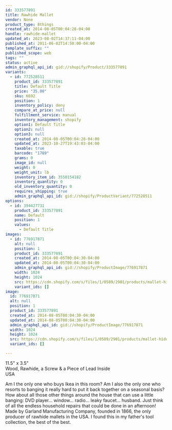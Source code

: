 ```yaml
---
id: 333577891
title: Rawhide Mallet
vendor: None
product_type: 8things
created_at: 2014-08-05T00:04:28-04:00
handle: rawhide-mallet
updated_at: 2023-08-02T14:37:11-04:00
published_at: 2011-06-02T14:50:00-04:00
template_suffix: ""
published_scope: web
tags: ""
status: active
admin_graphql_api_id: gid://shopify/Product/333577891
variants:
  - id: 772528511
    product_id: 333577891
    title: Default Title
    price: "35.00"
    sku: K692
    position: 1
    inventory_policy: deny
    compare_at_price: null
    fulfillment_service: manual
    inventory_management: shopify
    option1: Default Title
    option2: null
    option3: null
    created_at: 2014-08-05T00:04:28-04:00
    updated_at: 2023-10-27T19:43:03-04:00
    taxable: true
    barcode: "1789"
    grams: 0
    image_id: null
    weight: 0
    weight_unit: lb
    inventory_item_id: 3550154182
    inventory_quantity: 0
    old_inventory_quantity: 0
    requires_shipping: true
    admin_graphql_api_id: gid://shopify/ProductVariant/772528511
options:
  - id: 394427731
    product_id: 333577891
    name: Default
    position: 1
    values:
      - Default Title
images:
  - id: 776917871
    alt: null
    position: 1
    product_id: 333577891
    created_at: 2014-08-05T00:04:30-04:00
    updated_at: 2014-08-05T00:04:30-04:00
    admin_graphql_api_id: gid://shopify/ProductImage/776917871
    width: 1024
    height: 1024
    src: https://cdn.shopify.com/s/files/1/0589/2901/products/mallet-hide.jpeg?v=1407211470
    variant_ids: []
image:
  id: 776917871
  alt: null
  position: 1
  product_id: 333577891
  created_at: 2014-08-05T00:04:30-04:00
  updated_at: 2014-08-05T00:04:30-04:00
  admin_graphql_api_id: gid://shopify/ProductImage/776917871
  width: 1024
  height: 1024
  src: https://cdn.shopify.com/s/files/1/0589/2901/products/mallet-hide.jpeg?v=1407211470
  variant_ids: []

---
```


11.5" x 3.5"  
Wood, Rawhide, a Screw & a Piece of Lead Inside  
USA

Am I the only one who buys Ikea in this room? Am I also the only one who resorts to banging it really hard to put it back together on a seasonal basis? How about all those other things around the house that can use a little banging: DVD player... window... radio... leaky faucet... husband. Just think of all the endless household repairs that could be done in an afternoon! Made by Garland Manufacturing Company, founded in 1866, the only producer of rawhide mallets in the USA. I found this in my father's tool collection, the best of the best.